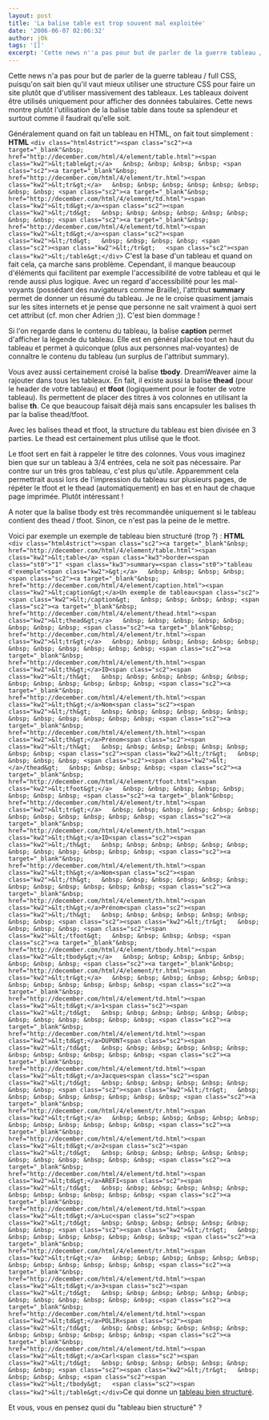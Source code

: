 ```yaml
---
layout: post
title: 'La balise table est trop souvent mal exploitée'
date: '2006-06-07 02:06:32'
author: j0k
tags: '[]'
excerpt: 'Cette news n''a pas pour but de parler de la guerre tableau / full CSS, puisqu''on sait bien qu''il vaut mieux utiliser une structure CSS pour faire un site plutôt que d''utiliser massivement des tableaux. Les tableaux doivent être utilisés uniquement pour afficher des données tabulaires.   Cette news montre plutôt l''utilisation de la balise table dans toute sa splendeur et      ...'
---
```


Cette news n'a pas pour but de parler de la guerre tableau / full CSS, puisqu'on sait bien qu'il vaut mieux utiliser une structure CSS pour faire un site plutôt que d'utiliser massivement des tableaux. Les tableaux doivent être utilisés uniquement pour afficher des données tabulaires.   Cette news montre plutôt l'utilisation de la balise table dans toute sa splendeur et surtout comme il faudrait qu'elle soit.

Généralement quand on fait un tableau en HTML, on fait tout simplement :   **HTML**   ``<div class="html4strict"><span class="sc2"><a target="_blank"&nbsp; href="http://december.com/html/4/element/table.html"><span class="kw2">&lt;table&gt;</a>   &nbsp; &nbsp; &nbsp; &nbsp; <span class="sc2"><a target="_blank"&nbsp; href="http://december.com/html/4/element/tr.html"><span class="kw2">&lt;tr&gt;</a>   &nbsp; &nbsp; &nbsp; &nbsp; &nbsp; &nbsp; &nbsp; &nbsp; <span class="sc2"><a target="_blank"&nbsp; href="http://december.com/html/4/element/td.html"><span class="kw2">&lt;td&gt;</a><span class="sc2"><span class="kw2">&lt;/td&gt;   &nbsp; &nbsp; &nbsp; &nbsp; &nbsp; &nbsp; &nbsp; &nbsp; <span class="sc2"><a target="_blank"&nbsp; href="http://december.com/html/4/element/td.html"><span class="kw2">&lt;td&gt;</a><span class="sc2"><span class="kw2">&lt;/td&gt;   &nbsp; &nbsp; &nbsp; &nbsp; <span class="sc2"><span class="kw2">&lt;/tr&gt;   <span class="sc2"><span class="kw2">&lt;/table&gt;</div>``   C'est la base d'un tableau et quand on fait cela, ça marche sans problème. Cependant, il manque beaucoup d'éléments qui facilitent par exemple l'accessibilité de votre tableau et qui le rende aussi plus logique.   Avec un regard d'accessibilité pour les mal-voyants (possédant des navigateurs comme Braille), l'attribut **summary** permet de donner un résumé du tableau. Je ne le croise quasiment jamais sur les sites internets et je pense que personne ne sait vraiment à quoi sert cet attribut (cf. mon cher Adrien ;)). C'est bien dommage !

Si l'on regarde dans le contenu du tableau, la balise **caption** permet d'afficher la légende du tableau. Elle est en général placée tout en haut du tableau et permet à quiconque (plus aux personnes mal-voyantes) de connaître le contenu du tableau (un surplus de l'attribut summary).

Vous avez aussi certainement croisé la balise **tbody**. DreamWeaver aime la rajouter dans tous les tableaux. En fait, il existe aussi la balise **thead** (pour le header de votre tableau) et **tfoot** (logiquement pour le footer de votre tableau). Ils permettent de placer des titres à vos colonnes en utilisant la balise **th**. Ce que beaucoup faisait déjà mais sans encapsuler les balises th par la balise thead/tfoot.

Avec les balises thead et tfoot, la structure du tableau est bien divisée en 3 parties. Le thead est certainement plus utilisé que le tfoot.

Le tfoot sert en fait à rappeler le titre des colonnes. Vous vous imaginez bien que sur un tableau à 3/4 entrées, cela ne soit pas nécessaire. Par contre sur un très gros tableau, c'est plus qu'utile. Apparemment cela permettrait aussi lors de l'impression du tableau sur plusieurs pages, de répéter le tfoot et le thead (automatiquement) en bas et en haut de chaque page imprimée. Plutôt intéressant !

A noter que la balise tbody est très recommandée uniquement si le tableau contient des thead / tfoot. Sinon, ce n'est pas la peine de le mettre.

Voici par exemple un exemple de tableau bien structuré (trop ?) :   **HTML**   ``<div class="html4strict"><span class="sc2"><a target="_blank"&nbsp; href="http://december.com/html/4/element/table.html"><span class="kw2">&lt;table</a> <span class="kw3">border=<span class="st0">"1" <span class="kw3">summary=<span class="st0">"tableau d'exemple"<span class="kw2">&gt;</a>   &nbsp; &nbsp; &nbsp; &nbsp; <span class="sc2"><a target="_blank"&nbsp; href="http://december.com/html/4/element/caption.html"><span class="kw2">&lt;caption&gt;</a>Un exemple de tableau<span class="sc2"><span class="kw2">&lt;/caption&gt;   &nbsp; &nbsp; &nbsp; &nbsp; <span class="sc2"><a target="_blank"&nbsp; href="http://december.com/html/4/element/thead.html"><span class="kw2">&lt;thead&gt;</a>   &nbsp; &nbsp; &nbsp; &nbsp; &nbsp; &nbsp; &nbsp; &nbsp; <span class="sc2"><a target="_blank"&nbsp; href="http://december.com/html/4/element/tr.html"><span class="kw2">&lt;tr&gt;</a>   &nbsp; &nbsp; &nbsp; &nbsp; &nbsp; &nbsp; &nbsp; &nbsp; &nbsp; &nbsp; &nbsp; &nbsp; <span class="sc2"><a target="_blank"&nbsp; href="http://december.com/html/4/element/th.html"><span class="kw2">&lt;th&gt;</a>ID<span class="sc2"><span class="kw2">&lt;/th&gt;   &nbsp; &nbsp; &nbsp; &nbsp; &nbsp; &nbsp; &nbsp; &nbsp; &nbsp; &nbsp; &nbsp; &nbsp; <span class="sc2"><a target="_blank"&nbsp; href="http://december.com/html/4/element/th.html"><span class="kw2">&lt;th&gt;</a>Nom<span class="sc2"><span class="kw2">&lt;/th&gt;   &nbsp; &nbsp; &nbsp; &nbsp; &nbsp; &nbsp; &nbsp; &nbsp; &nbsp; &nbsp; &nbsp; &nbsp; <span class="sc2"><a target="_blank"&nbsp; href="http://december.com/html/4/element/th.html"><span class="kw2">&lt;th&gt;</a>Prénom<span class="sc2"><span class="kw2">&lt;/th&gt;   &nbsp; &nbsp; &nbsp; &nbsp; &nbsp; &nbsp; &nbsp; &nbsp; <span class="sc2"><span class="kw2">&lt;/tr&gt;   &nbsp; &nbsp; &nbsp; &nbsp; <span class="sc2"><span class="kw2">&lt;</a>/thead&gt;   &nbsp; &nbsp; &nbsp; &nbsp; <span class="sc2"><a target="_blank"&nbsp; href="http://december.com/html/4/element/tfoot.html"><span class="kw2">&lt;tfoot&gt;</a>   &nbsp; &nbsp; &nbsp; &nbsp; &nbsp; &nbsp; &nbsp; &nbsp; <span class="sc2"><a target="_blank"&nbsp; href="http://december.com/html/4/element/tr.html"><span class="kw2">&lt;tr&gt;</a>   &nbsp; &nbsp; &nbsp; &nbsp; &nbsp; &nbsp; &nbsp; &nbsp; &nbsp; &nbsp; &nbsp; &nbsp; <span class="sc2"><a target="_blank"&nbsp; href="http://december.com/html/4/element/th.html"><span class="kw2">&lt;th&gt;</a>ID<span class="sc2"><span class="kw2">&lt;/th&gt;   &nbsp; &nbsp; &nbsp; &nbsp; &nbsp; &nbsp; &nbsp; &nbsp; &nbsp; &nbsp; &nbsp; &nbsp; <span class="sc2"><a target="_blank"&nbsp; href="http://december.com/html/4/element/th.html"><span class="kw2">&lt;th&gt;</a>Nom<span class="sc2"><span class="kw2">&lt;/th&gt;   &nbsp; &nbsp; &nbsp; &nbsp; &nbsp; &nbsp; &nbsp; &nbsp; &nbsp; &nbsp; &nbsp; &nbsp; <span class="sc2"><a target="_blank"&nbsp; href="http://december.com/html/4/element/th.html"><span class="kw2">&lt;th&gt;</a>Prénom<span class="sc2"><span class="kw2">&lt;/th&gt;   &nbsp; &nbsp; &nbsp; &nbsp; &nbsp; &nbsp; &nbsp; &nbsp; <span class="sc2"><span class="kw2">&lt;/tr&gt;   &nbsp; &nbsp; &nbsp; &nbsp; <span class="sc2"><span class="kw2">&lt;/tfoot&gt;   &nbsp; &nbsp; &nbsp; &nbsp; <span class="sc2"><a target="_blank"&nbsp; href="http://december.com/html/4/element/tbody.html"><span class="kw2">&lt;tbody&gt;</a>   &nbsp; &nbsp; &nbsp; &nbsp; &nbsp; &nbsp; &nbsp; &nbsp; <span class="sc2"><a target="_blank"&nbsp; href="http://december.com/html/4/element/tr.html"><span class="kw2">&lt;tr&gt;</a>   &nbsp; &nbsp; &nbsp; &nbsp; &nbsp; &nbsp; &nbsp; &nbsp; &nbsp; &nbsp; &nbsp; &nbsp; <span class="sc2"><a target="_blank"&nbsp; href="http://december.com/html/4/element/td.html"><span class="kw2">&lt;td&gt;</a>1<span class="sc2"><span class="kw2">&lt;/td&gt;   &nbsp; &nbsp; &nbsp; &nbsp; &nbsp; &nbsp; &nbsp; &nbsp; &nbsp; &nbsp; &nbsp; &nbsp; <span class="sc2"><a target="_blank"&nbsp; href="http://december.com/html/4/element/td.html"><span class="kw2">&lt;td&gt;</a>DUPONT<span class="sc2"><span class="kw2">&lt;/td&gt;   &nbsp; &nbsp; &nbsp; &nbsp; &nbsp; &nbsp; &nbsp; &nbsp; &nbsp; &nbsp; &nbsp; &nbsp; <span class="sc2"><a target="_blank"&nbsp; href="http://december.com/html/4/element/td.html"><span class="kw2">&lt;td&gt;</a>Jacques<span class="sc2"><span class="kw2">&lt;/td&gt;   &nbsp; &nbsp; &nbsp; &nbsp; &nbsp; &nbsp; &nbsp; &nbsp; <span class="sc2"><span class="kw2">&lt;/tr&gt;   &nbsp; &nbsp; &nbsp; &nbsp; &nbsp; &nbsp; &nbsp; &nbsp; <span class="sc2"><a target="_blank"&nbsp; href="http://december.com/html/4/element/tr.html"><span class="kw2">&lt;tr&gt;</a>   &nbsp; &nbsp; &nbsp; &nbsp; &nbsp; &nbsp; &nbsp; &nbsp; &nbsp; &nbsp; &nbsp; &nbsp; <span class="sc2"><a target="_blank"&nbsp; href="http://december.com/html/4/element/td.html"><span class="kw2">&lt;td&gt;</a>2<span class="sc2"><span class="kw2">&lt;/td&gt;   &nbsp; &nbsp; &nbsp; &nbsp; &nbsp; &nbsp; &nbsp; &nbsp; &nbsp; &nbsp; &nbsp; &nbsp; <span class="sc2"><a target="_blank"&nbsp; href="http://december.com/html/4/element/td.html"><span class="kw2">&lt;td&gt;</a>AREFI<span class="sc2"><span class="kw2">&lt;/td&gt;   &nbsp; &nbsp; &nbsp; &nbsp; &nbsp; &nbsp; &nbsp; &nbsp; &nbsp; &nbsp; &nbsp; &nbsp; <span class="sc2"><a target="_blank"&nbsp; href="http://december.com/html/4/element/td.html"><span class="kw2">&lt;td&gt;</a>Luc<span class="sc2"><span class="kw2">&lt;/td&gt;   &nbsp; &nbsp; &nbsp; &nbsp; &nbsp; &nbsp; &nbsp; &nbsp; <span class="sc2"><span class="kw2">&lt;/tr&gt;   &nbsp; &nbsp; &nbsp; &nbsp; &nbsp; &nbsp; &nbsp; &nbsp; <span class="sc2"><a target="_blank"&nbsp; href="http://december.com/html/4/element/tr.html"><span class="kw2">&lt;tr&gt;</a>   &nbsp; &nbsp; &nbsp; &nbsp; &nbsp; &nbsp; &nbsp; &nbsp; &nbsp; &nbsp; &nbsp; &nbsp; <span class="sc2"><a target="_blank"&nbsp; href="http://december.com/html/4/element/td.html"><span class="kw2">&lt;td&gt;</a>3<span class="sc2"><span class="kw2">&lt;/td&gt;   &nbsp; &nbsp; &nbsp; &nbsp; &nbsp; &nbsp; &nbsp; &nbsp; &nbsp; &nbsp; &nbsp; &nbsp; <span class="sc2"><a target="_blank"&nbsp; href="http://december.com/html/4/element/td.html"><span class="kw2">&lt;td&gt;</a>POLIR<span class="sc2"><span class="kw2">&lt;/td&gt;   &nbsp; &nbsp; &nbsp; &nbsp; &nbsp; &nbsp; &nbsp; &nbsp; &nbsp; &nbsp; &nbsp; &nbsp; <span class="sc2"><a target="_blank"&nbsp; href="http://december.com/html/4/element/td.html"><span class="kw2">&lt;td&gt;</a>Carl<span class="sc2"><span class="kw2">&lt;/td&gt;   &nbsp; &nbsp; &nbsp; &nbsp; &nbsp; &nbsp; &nbsp; &nbsp; <span class="sc2"><span class="kw2">&lt;/tr&gt;   &nbsp; &nbsp; &nbsp; &nbsp; <span class="sc2"><span class="kw2">&lt;/tbody&gt;   <span class="sc2"><span class="kw2">&lt;/table&gt;</div>``Ce qui donne un [tableau bien structuré](http://www.j0k3r.net/exemples/html/tableau-structure.html).

Et vous, vous en pensez quoi du &quot;tableau bien structuré&quot; ?
